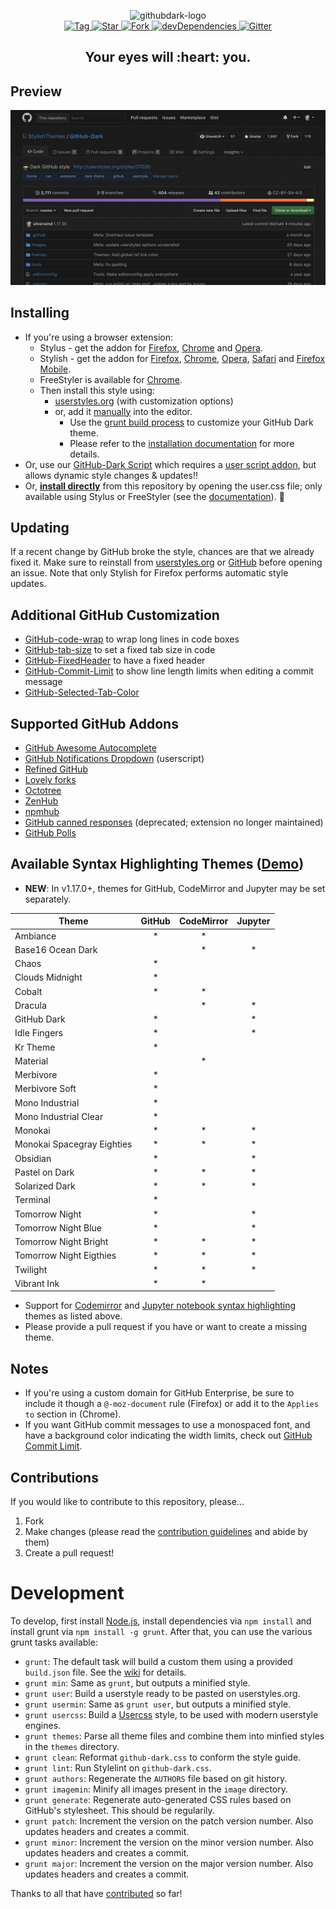 <p align="center">
  <img alt="githubdark-logo" src="https://rawgit.com/StylishThemes/logos/master/github.dark/githubdark-mini.svg" width="580">
  <br>
  <a href="https://github.com/StylishThemes/GitHub-Dark/tags">
    <img src="https://img.shields.io/github/tag/StylishThemes/GitHub-Dark.svg?label=tag" alt="Tag">
  </a>
  <a href="https://github.com/StylishThemes/GitHub-Dark/stargazers">
    <img src="http://github-svg-buttons.herokuapp.com/star.svg?user=StylishThemes&repo=GitHub-Dark&style=flat&background=007ec6" alt="Star">
  </a>
  <a href="http://github.com/StylishThemes/GitHub-Dark/fork">
    <img src="http://github-svg-buttons.herokuapp.com/fork.svg?user=StylishThemes&repo=GitHub-Dark&style=flat&background=007ec6" alt="Fork">
  </a>
  <a href="https://david-dm.org/StylishThemes/GitHub-Dark?type=dev">
    <img src="https://img.shields.io/david/dev/StylishThemes/GitHub-Dark.svg?label=%20devDependencies%20" alt="devDependencies">
  </a>
  <a href="https://gitter.im/StylishThemes/GitHub-Dark">
    <img src="https://img.shields.io/gitter/room/StylishThemes/Github-Dark.js.svg?maxAge=2592000" alt="Gitter">
  </a>
</p>
<h2 align="center">Your eyes will&nbsp;:heart:&nbsp;you.</h2>

## Preview
![](./images/screenshots/after_blue.png)

## Installing

* If you're using a browser extension:
  * Stylus - get the addon for [Firefox](https://addons.mozilla.org/en-US/firefox/addon/styl-us/), [Chrome](https://chrome.google.com/webstore/detail/stylus/clngdbkpkpeebahjckkjfobafhncgmne) and [Opera](https://addons.opera.com/en-gb/extensions/details/stylus/).
  * Stylish - get the addon for [Firefox](https://addons.mozilla.org/en-US/firefox/addon/2108/), [Chrome](https://chrome.google.com/extensions/detail/fjnbnpbmkenffdnngjfgmeleoegfcffe), [Opera](https://addons.opera.com/en/extensions/details/stylish/), [Safari](http://sobolev.us/stylish/) and [Firefox Mobile](https://addons.mozilla.org/en-US/firefox/addon/2108/).
  * FreeStyler is available for [Chrome](https://chrome.google.com/webstore/detail/freestyler/hihigldmabkodfpehkgdemjklmaebmca).<br>
  * Then install this style using:
    * [userstyles.org](http://userstyles.org/styles/37035) (with customization options)
    * or, add it [manually](https://raw.githubusercontent.com/StylishThemes/GitHub-Dark/master/github-dark.css) into the editor.
      * Use the [grunt build process](https://github.com/StylishThemes/GitHub-Dark/wiki/Build) to customize your GitHub Dark theme.
      * Please refer to the [installation documentation](https://github.com/StylishThemes/GitHub-Dark/wiki/Install) for more details.
* Or, use our [GitHub-Dark Script](https://github.com/StylishThemes/GitHub-Dark-Script) which requires a [user script addon](https://github.com/StylishThemes/GitHub-Dark-Script/wiki/Install), but allows dynamic style changes & updates:bangbang:
* Or, **[install directly](https://github.com/StylishThemes/GitHub-Dark/raw/master/github-dark.user.css)** from this repository by opening the user.css file; only available using Stylus or FreeStyler (see the [documentation](https://github.com/openstyles/stylus/wiki/Usercss)). :tada:

## Updating

If a recent change by GitHub broke the style, chances are that we already fixed it. Make sure to reinstall from [userstyles.org](https://userstyles.org/styles/37035/github-dark) or [GitHub](https://raw.githubusercontent.com/StylishThemes/GitHub-Dark/master/github-dark.css) before opening an issue. Note that only Stylish for Firefox performs automatic style updates.

## Additional GitHub Customization

* [GitHub-code-wrap](https://github.com/StylishThemes/GitHub-code-wrap) to wrap long lines in code boxes
* [GitHub-tab-size](https://github.com/StylishThemes/GitHub-tab-size) to set a fixed tab size in code
* [GitHub-FixedHeader](https://github.com/StylishThemes/GitHub-FixedHeader) to have a fixed header
* [GitHub-Commit-Limit](https://github.com/StylishThemes/GitHub-Commit-Limit) to show line length limits when editing a commit message
* [GitHub-Selected-Tab-Color](https://github.com/StylishThemes/GitHub-Selected-Tab-Color)

## Supported GitHub Addons

* [GitHub Awesome Autocomplete](https://github.com/algolia/github-awesome-autocomplete)
* [GitHub Notifications Dropdown](https://openuserjs.org/scripts/joeytwiddle/Github_Notifications_Dropdown) (userscript)
* [Refined GitHub](https://github.com/sindresorhus/refined-github)
* [Lovely forks](https://github.com/musically-ut/lovely-forks#lovely-forks)
* [Octotree](https://github.com/buunguyen/octotree/#octotree)
* [ZenHub](https://www.zenhub.io/)
* [npmhub](https://github.com/npmhub/npmhub)
* [GitHub canned responses](https://github.com/notwaldorf/github-canned-responses#how-to-get-it) (deprecated; extension no longer maintained)
* [GitHub Polls](https://github.com/tj/gh-polls)

## Available Syntax Highlighting Themes ([Demo](https://stylishthemes.github.io/GitHub-Dark/))

* **NEW**: In v1.17.0+, themes for GitHub, CodeMirror and Jupyter may be set separately.

| Theme                      | GitHub | CodeMirror | Jupyter  |
|----------------------------|:------:|:----------:|:--------:|
| Ambiance                   |   *    |     *      |          |
| Base16 Ocean Dark          |        |     *      |     *    |
| Chaos                      |   *    |            |          |
| Clouds Midnight            |   *    |            |          |
| Cobalt                     |   *    |     *      |          |
| Dracula                    |        |     *      |     *    |
| GitHub Dark                |   *    |            |     *    |
| Idle Fingers               |   *    |            |     *    |
| Kr Theme                   |   *    |            |          |
| Material                   |        |     *      |          |
| Merbivore                  |   *    |            |          |
| Merbivore Soft             |   *    |            |          |
| Mono Industrial            |   *    |            |          |
| Mono Industrial Clear      |   *    |            |          |
| Monokai                    |   *    |     *      |     *    |
| Monokai Spacegray Eighties |   *    |     *      |     *    |
| Obsidian                   |   *    |            |     *    |
| Pastel on Dark             |   *    |     *      |     *    |
| Solarized Dark             |   *    |     *      |     *    |
| Terminal                   |   *    |            |          |
| Tomorrow Night             |   *    |            |     *    |
| Tomorrow Night Blue        |   *    |            |     *    |
| Tomorrow Night Bright      |   *    |     *      |     *    |
| Tomorrow Night Eigthies    |   *    |     *      |     *    |
| Twilight                   |   *    |     *      |     *    |
| Vibrant Ink                |   *    |     *      |          |

* Support for [Codemirror](https://codemirror.net/demo/theme.html) and [Jupyter notebook syntax highlighting](https://github.com/sujitpal/statlearning-notebooks/blob/master/src/chapter2.ipynb) themes as listed above.
* Please provide a pull request if you have or want to create a missing theme.

## Notes

* If you're using a custom domain for GitHub Enterprise, be sure to include it though a `@-moz-document` rule (Firefox) or add it to the `Applies to` section in (Chrome).
* If you want GitHub commit messages to use a monospaced font, and have a background color indicating the width limits, check out [GitHub Commit Limit](https://github.com/StylishThemes/GitHub-Commit-Limit).

## Contributions

If you would like to contribute to this repository, please...

1. Fork
2. Make changes (please read the [contribution guidelines](./.github/CONTRIBUTING.md) and abide by them)
3. Create a pull request!

# Development

To develop, first install [Node.js](https://nodejs.org), install dependencies via `npm install` and install grunt via `npm install -g grunt`. After that, you can use the various grunt tasks available:

- `grunt`: The default task will build a custom them using a provided `build.json` file. See the [wiki](https://github.com/StylishThemes/GitHub-Dark/wiki/Build) for details.
- `grunt min`: Same as `grunt`, but outputs a minified style.
- `grunt user`: Build a userstyle ready to be pasted on userstyles.org.
- `grunt usermin`: Same as `grunt user`, but outputs a minified style.
- `grunt usercss`: Build a [Usercss](https://github.com/openstyles/stylus/wiki/Usercss) style, to be used with modern userstyle engines.
- `grunt themes`: Parse all theme files and combine them into minfied styles in the `themes` directory.
- `grunt clean`: Reformat `github-dark.css` to conform the style guide.
- `grunt lint`: Run Stylelint on `github-dark.css`.
- `grunt authors`: Regenerate the `AUTHORS` file based on git history.
- `grunt imagemin`: Minify all images present in the `image` directory.
- `grunt generate`: Regenerate auto-generated CSS rules based on GitHub's stylesheet. This should be regularily.
- `grunt patch`: Increment the version on the patch version number. Also updates headers and creates a commit.
- `grunt minor`: Increment the version on the minor version number. Also updates headers and creates a commit.
- `grunt major`: Increment the version on the major version number. Also updates headers and creates a commit.

Thanks to all that have [contributed](./AUTHORS) so far!
